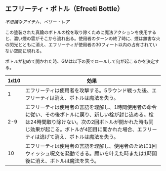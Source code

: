 ## エフリーティ・ボトル（Efreeti Bottle）
*不思議なアイテム、ベリー・レア*

この塗装された真鍮のボトルの栓を取り除くために魔法アクションを使用すると、濃い煙の雲がそこから流れ出る。使用者のターンの終了時に、煙は無害な火の閃光とともに消え、エフリーティが使用者の30フィート以内の占有されていない空間に現れる。

ボトルが初めて開かれた時、GMは以下の表でロールして何が起こるかを決定する。

| 1d10 | 効果 |
|------|------|
| 1 | エフリーティは使用者を攻撃する。5ラウンド戦った後、エフリーティは消え、ボトルは魔法を失う。 |
| 2-9 | エフリーティは使用者の言語を理解し、1時間使用者の命令に従い、その後ボトルに戻り、新しい栓が封じ込める。栓は24時間取り除けない。次の2回ボトルが開かれた時も同じ効果が起こる。ボトルが4回目に開かれた場合、エフリーティは逃げて消え、ボトルは魔法を失う。 |
| 10 | エフリーティは使用者の言語を理解し、使用者のために1回ウィッシュ呪文を発動できる。願いを叶えた時または1時間後に消え、ボトルは魔法を失う。 |